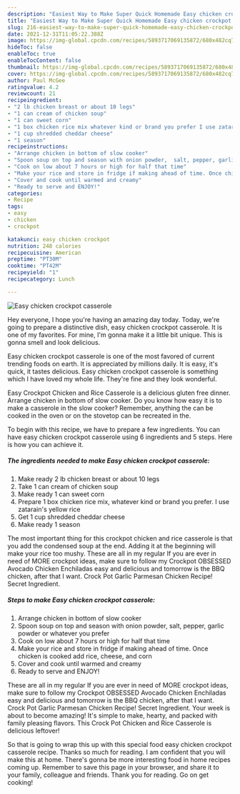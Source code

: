 ```yaml
---
description: "Easiest Way to Make Super Quick Homemade Easy chicken crockpot casserole"
title: "Easiest Way to Make Super Quick Homemade Easy chicken crockpot casserole"
slug: 216-easiest-way-to-make-super-quick-homemade-easy-chicken-crockpot-casserole
date: 2021-12-31T11:05:22.388Z
image: https://img-global.cpcdn.com/recipes/5893717069135872/680x482cq70/easy-chicken-crockpot-casserole-recipe-main-photo.jpg
hideToc: false
enableToc: true
enableTocContent: false
thumbnail: https://img-global.cpcdn.com/recipes/5893717069135872/680x482cq70/easy-chicken-crockpot-casserole-recipe-main-photo.jpg
cover: https://img-global.cpcdn.com/recipes/5893717069135872/680x482cq70/easy-chicken-crockpot-casserole-recipe-main-photo.jpg
author: Paul McGee
ratingvalue: 4.2
reviewcount: 21
recipeingredient:
- "2 lb chicken breast or about 10 legs"
- "1 can cream of chicken soup"
- "1 can sweet corn"
- "1 box chicken rice mix whatever kind or brand you prefer I use zatarains yellow rice"
- "1 cup shredded cheddar cheese"
- "1 season"
recipeinstructions:
- "Arrange chicken in bottom of slow cooker"
- "Spoon soup on top and season with onion powder,  salt, pepper, garlic powder or whatever you prefer"
- "Cook on low about 7 hours or high for half that time"
- "Make your rice and store in fridge if making ahead of time. Once chicken is cooked add rice, cheese, and corn"
- "Cover and cook until warmed and creamy"
- "Ready to serve and ENJOY!"
categories:
- Recipe
tags:
- easy
- chicken
- crockpot

katakunci: easy chicken crockpot 
nutrition: 248 calories
recipecuisine: American
preptime: "PT30M"
cooktime: "PT42M"
recipeyield: "1"
recipecategory: Lunch

---
```



![Easy chicken crockpot casserole](https://img-global.cpcdn.com/recipes/5893717069135872/680x482cq70/easy-chicken-crockpot-casserole-recipe-main-photo.jpg)

Hey everyone, I hope you're having an amazing day today. Today, we're going to prepare a distinctive dish, easy chicken crockpot casserole. It is one of my favorites. For mine, I'm gonna make it a little bit unique. This is gonna smell and look delicious.

Easy chicken crockpot casserole is one of the most favored of current trending foods on earth. It is appreciated by millions daily. It is easy, it's quick, it tastes delicious. Easy chicken crockpot casserole is something which I have loved my whole life. They're fine and they look wonderful.

Easy Crockpot Chicken and Rice Casserole is a delicious gluten free dinner. Arrange chicken in bottom of slow cooker. Do you know how easy it is to make a casserole in the slow cooker? Remember, anything the can be cooked in the oven or on the stovetop can be recreated in the.


To begin with this recipe, we have to prepare a few ingredients. You can have easy chicken crockpot casserole using 6 ingredients and 5 steps. Here is how you can achieve it.

<!--inarticleads1-->

##### The ingredients needed to make Easy chicken crockpot casserole:

1. Make ready 2 lb chicken breast or about 10 legs
1. Take 1 can cream of chicken soup
1. Make ready 1 can sweet corn
1. Prepare 1 box chicken rice mix, whatever kind or brand you prefer. I use zatarain&#39;s yellow rice
1. Get 1 cup shredded cheddar cheese
1. Make ready 1 season


The most important thing for this crockpot chicken and rice casserole is that you add the condensed soup at the end. Adding it at the beginning will make your rice too mushy. These are all in my regular If you are ever in need of MORE crockpot ideas, make sure to follow my Crockpot OBSESSED Avocado Chicken Enchiladas easy and delicious and tomorrow is the BBQ chicken, after that I want. Crock Pot Garlic Parmesan Chicken Recipe! Secret Ingredient. 

<!--inarticleads2-->

##### Steps to make Easy chicken crockpot casserole:

1. Arrange chicken in bottom of slow cooker
1. Spoon soup on top and season with onion powder,  salt, pepper, garlic powder or whatever you prefer
1. Cook on low about 7 hours or high for half that time
1. Make your rice and store in fridge if making ahead of time. Once chicken is cooked add rice, cheese, and corn
1. Cover and cook until warmed and creamy
1. Ready to serve and ENJOY!

These are all in my regular If you are ever in need of MORE crockpot ideas, make sure to follow my Crockpot OBSESSED Avocado Chicken Enchiladas easy and delicious and tomorrow is the BBQ chicken, after that I want. Crock Pot Garlic Parmesan Chicken Recipe! Secret Ingredient. Your week is about to become amazing! It&#39;s simple to make, hearty, and packed with family pleasing flavors. This Crock Pot Chicken and Rice Casserole is delicious leftover! 

So that is going to wrap this up with this special food easy chicken crockpot casserole recipe. Thanks so much for reading. I am confident that you will make this at home. There's gonna be more interesting food in home recipes coming up. Remember to save this page in your browser, and share it to your family, colleague and friends. Thank you for reading. Go on get cooking!
